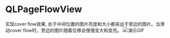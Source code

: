 # QLPageFlowView
实现cover flow效果, 处于中间位置的图片亮度和大小都突出于旁边的图片。当滑动cover flow时，旁边的图片随着位移会慢慢变大和变亮。
![演示GIF](https://github.com/clf1268/QLPageFlowView/blob/master/pageflow.gif)
